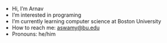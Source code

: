 - Hi, I’m Arnav
- I’m interested in programing
- I’m currently learning computer science at Boston University
- How to reach me: aswamy@bu.edu
- Pronouns: he/him

